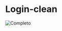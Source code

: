 # Login-clean

![Completo](https://user-images.githubusercontent.com/72763379/126849184-2f1a860b-efd3-4ee6-8947-6f1f4c3374ab.png)
